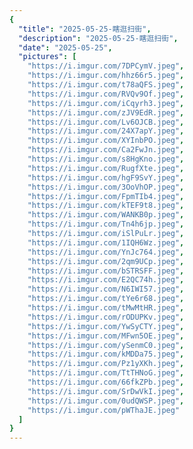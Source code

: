 ```yaml
---
{
  "title": "2025-05-25-瞎逛扫街",
  "description": "2025-05-25-瞎逛扫街",
  "date": "2025-05-25",
  "pictures": [
    "https://i.imgur.com/7DPCymV.jpeg",
    "https://i.imgur.com/hhz66r5.jpeg",
    "https://i.imgur.com/t78aQFS.jpeg",
    "https://i.imgur.com/RVQv9Of.jpeg",
    "https://i.imgur.com/iCqyrh3.jpeg",
    "https://i.imgur.com/zJV9EdR.jpeg",
    "https://i.imgur.com/Lv6OJCB.jpeg",
    "https://i.imgur.com/24X7apY.jpeg",
    "https://i.imgur.com/XYInbPO.jpeg",
    "https://i.imgur.com/Ca2FwJn.jpeg",
    "https://i.imgur.com/s8HgKno.jpeg",
    "https://i.imgur.com/RugfXte.jpeg",
    "https://i.imgur.com/hgF9SvY.jpeg",
    "https://i.imgur.com/3OoVhOP.jpeg",
    "https://i.imgur.com/FpmTIb4.jpeg",
    "https://i.imgur.com/kTEF9t8.jpeg",
    "https://i.imgur.com/WANKB0p.jpeg",
    "https://i.imgur.com/Tn4h6jp.jpeg",
    "https://i.imgur.com/iSlPuLr.jpeg",
    "https://i.imgur.com/1IQH6Wz.jpeg",
    "https://i.imgur.com/YnJc764.jpeg",
    "https://i.imgur.com/2qm9UCp.jpeg",
    "https://i.imgur.com/bSTRSFF.jpeg",
    "https://i.imgur.com/E2QC74h.jpeg",
    "https://i.imgur.com/N6IWI57.jpeg",
    "https://i.imgur.com/tYe6r68.jpeg",
    "https://i.imgur.com/tMwMtHR.jpeg",
    "https://i.imgur.com/rODUPKv.jpeg",
    "https://i.imgur.com/YwSyCTY.jpeg",
    "https://i.imgur.com/MFwn5OE.jpeg",
    "https://i.imgur.com/ySenmC0.jpeg",
    "https://i.imgur.com/kMDDa75.jpeg",
    "https://i.imgur.com/Pz1yXKh.jpeg",
    "https://i.imgur.com/TtTHNoG.jpeg",
    "https://i.imgur.com/66fkZPb.jpeg",
    "https://i.imgur.com/SrDwVkI.jpeg",
    "https://i.imgur.com/0udQWSP.jpeg",
    "https://i.imgur.com/pWThaJE.jpeg"
  ]
}
---
```

